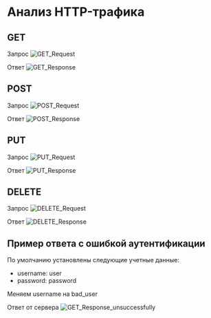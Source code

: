 # Анализ HTTP-трафика

## GET

Запрос
![GET_Request](./screenshots/GET_Request.JPG)

Ответ
![GET_Response](./screenshots/GET_Response_successfully.JPG)

## POST

Запрос
![POST_Request](./screenshots/POST_Request.JPG)

Ответ
![POST_Response](./screenshots/POST_Response_successfully.JPG)

## PUT

Запрос
![PUT_Request](./screenshots/PUT_Request.JPG)

Ответ
![PUT_Response](./screenshots/PUT_Response_successfully.JPG)

## DELETE

Запрос
![DELETE_Request](./screenshots/DELETE_Request.JPG)

Ответ
![DELETE_Response](./screenshots/DELETE_Response_successfully.JPG)

## Пример ответа с ошибкой аутентификации

По умолчанию установлены следующие учетные данные:
- username: user
- password: password

Меняем username на bad_user

Ответ от сервера
![GET_Response_unsuccessfully](./screenshots/GET_Response_unsuccessfully.JPG)
